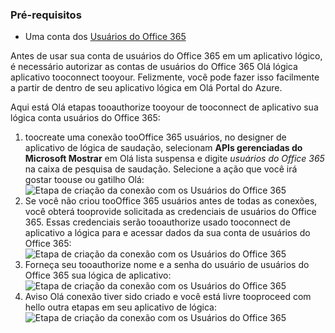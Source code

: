 ### <a name="prerequisites"></a>Pré-requisitos
* Uma conta dos [Usuários do Office 365](https://office365.com)  

Antes de usar sua conta de usuários do Office 365 em um aplicativo lógico, é necessário autorizar as contas de usuários do Office 365 Olá lógica aplicativo tooconnect tooyour. Felizmente, você pode fazer isso facilmente a partir de dentro de seu aplicativo lógica em Olá Portal do Azure.  

Aqui está Olá etapas tooauthorize tooyour de tooconnect de aplicativo sua lógica conta usuários do Office 365:  

1. toocreate uma conexão tooOffice 365 usuários, no designer de aplicativo de lógica de saudação, selecionam **APIs gerenciadas do Microsoft Mostrar** em Olá lista suspensa e digite *usuários do Office 365* na caixa de pesquisa de saudação. Selecione a ação que você irá gostar toouse ou gatilho Olá:  
   ![Etapa de criação da conexão com os Usuários do Office 365](./media/connectors-create-api-office365users/office365users-1.png)  
2. Se você não criou tooOffice 365 usuários antes de todas as conexões, você obterá tooprovide solicitada as credenciais de usuários do Office 365. Essas credenciais serão tooauthorize usado tooconnect de aplicativo a lógica para e acessar dados da sua conta de usuários do Office 365:  
   ![Etapa de criação da conexão com os Usuários do Office 365](./media/connectors-create-api-office365users/office365users-2.png)  
3. Forneça seu tooauthorize nome e a senha do usuário de usuários do Office 365 sua lógica de aplicativo:  
   ![Etapa de criação da conexão com os Usuários do Office 365](./media/connectors-create-api-office365users/office365users-3.png)  
4. Aviso Olá conexão tiver sido criado e você está livre tooproceed com hello outra etapas em seu aplicativo de lógica:  
   ![Etapa de criação da conexão com os Usuários do Office 365](./media/connectors-create-api-office365users/office365users-4.png)  

